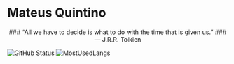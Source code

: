# Mateus Quintino 
<p align="center">
### “All we have to decide is what to do with the time that is given us.” 
### ― J.R.R. Tolkien 
  <p>
  

![GitHub Status](https://github-readme-stats.vercel.app/api?username=Mateus-Kent&count_private=true&theme=nightowl&show_icons=true)   ![MostUsedLangs](https://github-readme-stats.vercel.app/api/top-langs/?username=Mateus-Kent&theme=nightowl&layout=compact&langs_count=8)



